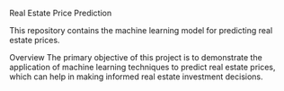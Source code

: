 Real Estate Price Prediction

This repository contains the machine learning model for predicting real estate prices.

Overview 
The primary objective of this project is to demonstrate the application of machine learning techniques to predict real estate prices, which can help in making informed real estate investment decisions.
